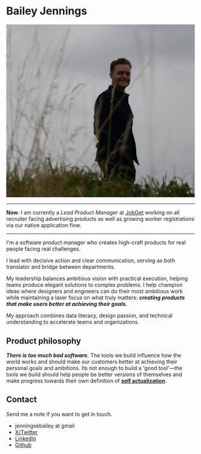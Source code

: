 # Bailey Jennings

![](assets/me.jpeg)

---

**Now**: I am currently a *Lead Product Manager* at [JobGet](https://www.snagajob.com) working on all recruiter facing advertising products as well as growing worker registrations via our native application flow.

---
I'm a software product manager who creates high-craft products for real people facing real challenges. 

I lead with decisive action and clear communication, serving as both translator and bridge between departments.

My leadership balances ambitious vision with practical execution, helping teams produce elegant solutions to complex problems. I help champion ideas where designers and engineers can do their most ambitious work while maintaining a laser focus on what truly matters: ***creating products that make users better at achieving their goals.***

My approach combines data literacy, design passion, and technical understanding to accelerate teams and organizations.


## Product philosophy

***There is too much bad software.*** The tools we build influence how the world works and should make our customers better at achieving their personal goals and ambitions. Its not enough to build a 'good tool'—the tools we build should help people be better versions of themselves and make progress towards their own definition of **[self actualization](https://en.wikipedia.org/wiki/Self-actualization)**.

<!-- ## Projects I'm proud of

### JobGet (acq. Snagajob) (2024-Present)

- Reconceptualized recruiter dashboard, increasing engagement 37%
- Architected cross-platform notification system
- Led team through 3 pivotal product transformations

### Snagajob

- Developed recruitment optimization algorithm that reduced time-to-hire by 41%
- Pioneered attention-economic approach to B2B SaaS interfaces -->

## Contact

Send me a note if you want to get in touch.

- jenningsebailey at gmail
- [X/Twitter](https://x.com/bailey_jennings)
- [LinkedIn](https://www.linkedin.com/in/baileyjennings/)
- [Github](https://github.com/jenningsb2)
